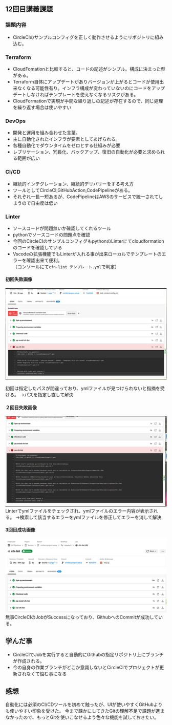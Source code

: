 ## 12回目講義課題
### 課題内容  
- CircleCIのサンプルコンフィグを正しく動作させるようにリポジトリに組み込む。  

### Terraform
- CloudFomationと比較すると、コードの記述がシンプル。構成に決まった型がある。
- Terraform自体にアップデートがありバージョンが上がるとコードが使用出来なくなる可能性有り。インフラ構成が変わっていないのにコードをアップデートしなければテンプレートを使えなくなるリスクがある。
- CloudFormationで実現が手間な繰り返しの記述が存在するので、同じ処理を繰り返す場合は使いやすい
### DevOps
- 開発と運用を組み合わせた言葉。
- 主に自動化されたインフラが要素としてあげられる。
- 各種自動化でダウンタイムをゼロとする仕組みが必要
- レブリケーション、冗長化、バックアップ、復旧の自動化が必要と求められる範囲が広い
### CI/CD
- 継続的インテグレーション、継続的デリバリーをする考え方
- ツールとしてCircleCI,GitHubAction,CodePipelineがある。
- それぞれ一長一短あるが、CodePipelineはAWSのサービスで統一されてしまうので自由度は低い
### Linter
- ソースコードが問題無いか確認してくれるツール
- pythonでソースコードの問題点を確認
- 今回のCircleCIのサンプルコンフィグもpythonのLinterにてcloudformationのコードを確認している
- Vscodeの拡張機能でもLinterが入れる事が出来ローカルでテンプレートのエラーを確認出来て便利。  
（コンソールにて```cfn-lint テンプレート.yml```で判定）
#### 初回失敗画像
   ![picture 1](images/fail1.png)  

初回は指定したパスが間違っており、ymlファイルが見つけられないと指摘を受ける。
→パスを指定し直して解決
#### ２回目失敗画像
![picture 2](images/fail2.png)  
Linterでymlファイルをチェックされ、ymlファイルのエラー内容が表示される。
→検索して該当するエラーをymlファイルを修正してエラーを消して解決
#### 3回目成功画像
![picture 3](images/success.png)  
無事CircleCIのJobがSuccessになっており、GithubへのCommitが成功している。

## 学んだ事
- CircleCIでJobを実行すると自動的にGithubの指定リポジトリ上にブランチが作成される。
- 今の自身の作業ブランチがどこか意識しないとCircleCIでプロジェクトが更新されなくて悩む事になる

## 感想
自動化には必須のCI/CDツールを初めて触ったが、UIが使いやすくGitHubよりも使いやすい印象を受けた。
今まで疎かにしてきたGitの理解不足で課題が進まなかったので、もっとGitを使いこなせるよう色々な機能を試しておきたい。
